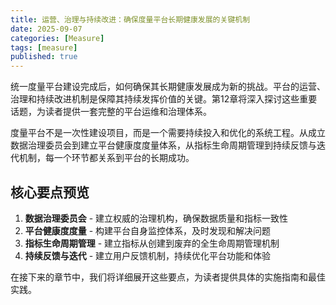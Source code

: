 ```yaml
---
title: 运营、治理与持续改进：确保度量平台长期健康发展的关键机制
date: 2025-09-07
categories: [Measure]
tags: [measure]
published: true
---
```


统一度量平台建设完成后，如何确保其长期健康发展成为新的挑战。平台的运营、治理和持续改进机制是保障其持续发挥价值的关键。第12章将深入探讨这些重要话题，为读者提供一套完整的平台运维和治理体系。

度量平台不是一次性建设项目，而是一个需要持续投入和优化的系统工程。从成立数据治理委员会到建立平台健康度度量体系，从指标生命周期管理到持续反馈与迭代机制，每一个环节都关系到平台的长期成功。

## 核心要点预览

1. **数据治理委员会** - 建立权威的治理机构，确保数据质量和指标一致性
2. **平台健康度度量** - 构建平台自身监控体系，及时发现和解决问题
3. **指标生命周期管理** - 建立指标从创建到废弃的全生命周期管理机制
4. **持续反馈与迭代** - 建立用户反馈机制，持续优化平台功能和体验

在接下来的章节中，我们将详细展开这些要点，为读者提供具体的实施指南和最佳实践。